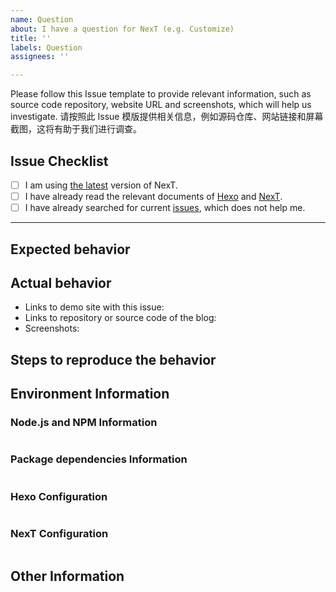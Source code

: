 ```yaml
---
name: Question
about: I have a question for NexT (e.g. Customize)
title: ''
labels: Question
assignees: ''

---
```


Please follow this Issue template to provide relevant information, such as source code repository, website URL and screenshots, which will help us investigate.
请按照此 Issue 模版提供相关信息，例如源码仓库、网站链接和屏幕截图，这将有助于我们进行调查。

## Issue Checklist <!-- 我确认我已经查看了 -->
<!-- Change [ ] to [x] to select (将 [ ] 换成 [x] 来选择) -->

- [ ] I am using [the latest](https://github.com/next-theme/hexo-theme-next/releases/latest) version of NexT.
- [ ] I have already read the relevant documents of [Hexo](https://hexo.io/docs/) and [NexT](https://theme-next.js.org/docs/).
- [ ] I have already searched for current [issues](https://github.com/next-theme/hexo-theme-next/issues), which does not help me.

***

## Expected behavior <!-- 预期行为 -->



## Actual behavior <!-- 实际行为 -->
<!-- Please provide the following information (请同时提供网站链接和屏幕截图) -->

- Links to demo site with this issue:
- Links to repository or source code of the blog:
- Screenshots:



## Steps to reproduce the behavior <!-- 重现步骤 -->



## Environment Information

### Node.js and NPM Information
<!-- Paste output from `node -v && npm -v` (粘贴 `node -v && npm -v` 输出的信息) -->
```

```

### Package dependencies Information
<!-- Paste output from `npm ls --depth 0` in Hexo root directory (粘贴在 Hexo 根目录下 `npm ls --depth 0` 输出的信息) -->
```

```

### Hexo Configuration
<!-- Paste configuration from Hexo `_config.yml` (粘贴 Hexo `_config.yml` 中的内容) -->
```yml

```

### NexT Configuration
<!-- Paste ONLY CHANGED CONFIGURATION from NexT `_config.yml` (只粘贴 NexT 主题配置文件 `_config.yml` 中修改过的部分) -->
```yml

```

## Other Information <!-- e.g. Browser, System -->
